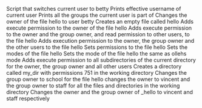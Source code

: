 Script that switches current user to betty
Prints effective username of current user
Prints all the groups the current user is part of
Changes the owner of the file hello to user betty
Creates an empty file called hello
Adds execute permission to the owner of the file hello
Adds execute permission to the owner and the group owner, and read permission to other users, to the file hello
Adds execution permission to the owner, the group owner and the other users to the file hello
Sets permissions to the file hello
Sets the modes of the file hello
Sets the mode of the file hello the same as ollehs mode
Adds execute permission to all subdirectories of the current directory for the owner, the group owner and all other users
Creates a directory called my_dir with permissions 751 in the working directory
Changes the group owner to school for the file hello
changes the owner to vincent and the group owner to staff for all the files and directories in the working directory
Changes the owner and the group owner of _hello to vincent and staff respectively
